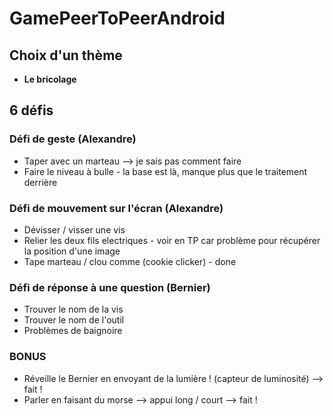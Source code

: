 # GamePeerToPeerAndroid
## Choix d'un thème
- **Le bricolage**
## 6 défis
### Défi de geste (Alexandre)
- Taper avec un marteau --> je sais pas comment faire
- Faire le niveau à bulle - la base est là, manque plus que le traitement derrière

### Défi de mouvement sur l'écran (Alexandre)
- Dévisser / visser une vis
- Relier les deux fils electriques - voir en TP car problème pour récupérer la position d'une image
- Tape marteau / clou comme (cookie clicker) - done

### Défi de réponse à une question (Bernier)
- Trouver le nom de la vis
- Trouver le nom de l'outil
- Problèmes de baignoire

### BONUS

- Réveille le Bernier en envoyant de la lumière ! (capteur de luminosité) --> fait !
- Parler en faisant du morse --> appui long / court --> fait !
